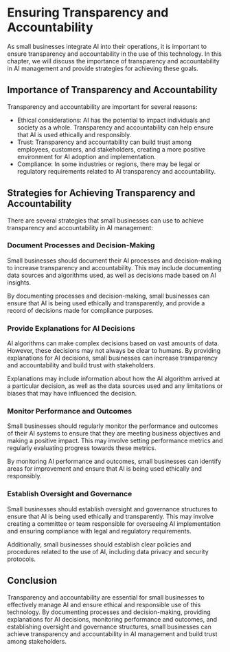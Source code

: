 Ensuring Transparency and Accountability
==============================================================================================

As small businesses integrate AI into their operations, it is important to ensure transparency and accountability in the use of this technology. In this chapter, we will discuss the importance of transparency and accountability in AI management and provide strategies for achieving these goals.

Importance of Transparency and Accountability
---------------------------------------------

Transparency and accountability are important for several reasons:

* Ethical considerations: AI has the potential to impact individuals and society as a whole. Transparency and accountability can help ensure that AI is used ethically and responsibly.
* Trust: Transparency and accountability can build trust among employees, customers, and stakeholders, creating a more positive environment for AI adoption and implementation.
* Compliance: In some industries or regions, there may be legal or regulatory requirements related to AI transparency and accountability.

Strategies for Achieving Transparency and Accountability
--------------------------------------------------------

There are several strategies that small businesses can use to achieve transparency and accountability in AI management:

### Document Processes and Decision-Making

Small businesses should document their AI processes and decision-making to increase transparency and accountability. This may include documenting data sources and algorithms used, as well as decisions made based on AI insights.

By documenting processes and decision-making, small businesses can ensure that AI is being used ethically and transparently, and provide a record of decisions made for compliance purposes.

### Provide Explanations for AI Decisions

AI algorithms can make complex decisions based on vast amounts of data. However, these decisions may not always be clear to humans. By providing explanations for AI decisions, small businesses can increase transparency and accountability and build trust with stakeholders.

Explanations may include information about how the AI algorithm arrived at a particular decision, as well as the data sources used and any limitations or biases that may have influenced the decision.

### Monitor Performance and Outcomes

Small businesses should regularly monitor the performance and outcomes of their AI systems to ensure that they are meeting business objectives and making a positive impact. This may involve setting performance metrics and regularly evaluating progress towards these metrics.

By monitoring AI performance and outcomes, small businesses can identify areas for improvement and ensure that AI is being used ethically and responsibly.

### Establish Oversight and Governance

Small businesses should establish oversight and governance structures to ensure that AI is being used ethically and transparently. This may involve creating a committee or team responsible for overseeing AI implementation and ensuring compliance with legal and regulatory requirements.

Additionally, small businesses should establish clear policies and procedures related to the use of AI, including data privacy and security protocols.

Conclusion
----------

Transparency and accountability are essential for small businesses to effectively manage AI and ensure ethical and responsible use of this technology. By documenting processes and decision-making, providing explanations for AI decisions, monitoring performance and outcomes, and establishing oversight and governance structures, small businesses can achieve transparency and accountability in AI management and build trust among stakeholders.
